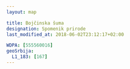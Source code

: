 ```yaml
---
layout: map

title: Bojčinska šuma
designation: Spomenik prirode
last_modified_at: 2018-06-02T23:12:17+02:00

WDPA: [555560016]
geoSrbija:
  L1_183: [167]
---
```

